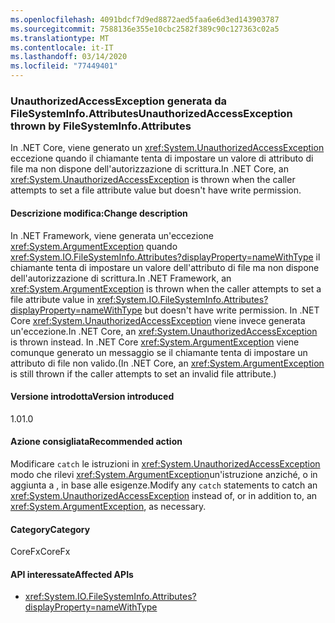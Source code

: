 ```yaml
---
ms.openlocfilehash: 4091bdcf7d9ed8872aed5faa6e6d3ed143903787
ms.sourcegitcommit: 7588136e355e10cbc2582f389c90c127363c02a5
ms.translationtype: MT
ms.contentlocale: it-IT
ms.lasthandoff: 03/14/2020
ms.locfileid: "77449401"
---
```

### <a name="unauthorizedaccessexception-thrown-by-filesysteminfoattributes"></a><span data-ttu-id="5e98d-101">UnauthorizedAccessException generata da FileSystemInfo.Attributes</span><span class="sxs-lookup"><span data-stu-id="5e98d-101">UnauthorizedAccessException thrown by FileSystemInfo.Attributes</span></span>

<span data-ttu-id="5e98d-102">In .NET Core, viene generato un <xref:System.UnauthorizedAccessException> eccezione quando il chiamante tenta di impostare un valore di attributo di file ma non dispone dell'autorizzazione di scrittura.</span><span class="sxs-lookup"><span data-stu-id="5e98d-102">In .NET Core, an <xref:System.UnauthorizedAccessException> is thrown when the caller attempts to set a file attribute value but doesn't have write permission.</span></span>

#### <a name="change-description"></a><span data-ttu-id="5e98d-103">Descrizione modifica:</span><span class="sxs-lookup"><span data-stu-id="5e98d-103">Change description</span></span>

<span data-ttu-id="5e98d-104">In .NET Framework, viene generata un'eccezione <xref:System.ArgumentException> quando <xref:System.IO.FileSystemInfo.Attributes?displayProperty=nameWithType> il chiamante tenta di impostare un valore dell'attributo di file ma non dispone dell'autorizzazione di scrittura.</span><span class="sxs-lookup"><span data-stu-id="5e98d-104">In .NET Framework, an <xref:System.ArgumentException> is thrown when the caller attempts to set a file attribute value in <xref:System.IO.FileSystemInfo.Attributes?displayProperty=nameWithType> but doesn't have write permission.</span></span> <span data-ttu-id="5e98d-105">In .NET Core <xref:System.UnauthorizedAccessException> viene invece generata un'eccezione.</span><span class="sxs-lookup"><span data-stu-id="5e98d-105">In .NET Core, an <xref:System.UnauthorizedAccessException> is thrown instead.</span></span> <span data-ttu-id="5e98d-106">In .NET Core <xref:System.ArgumentException> viene comunque generato un messaggio se il chiamante tenta di impostare un attributo di file non valido.</span><span class="sxs-lookup"><span data-stu-id="5e98d-106">(In .NET Core, an <xref:System.ArgumentException> is still thrown if the caller attempts to set an invalid file attribute.)</span></span>

#### <a name="version-introduced"></a><span data-ttu-id="5e98d-107">Versione introdotta</span><span class="sxs-lookup"><span data-stu-id="5e98d-107">Version introduced</span></span>

<span data-ttu-id="5e98d-108">1.0</span><span class="sxs-lookup"><span data-stu-id="5e98d-108">1.0</span></span>

#### <a name="recommended-action"></a><span data-ttu-id="5e98d-109">Azione consigliata</span><span class="sxs-lookup"><span data-stu-id="5e98d-109">Recommended action</span></span>

<span data-ttu-id="5e98d-110">Modificare `catch` le istruzioni in <xref:System.UnauthorizedAccessException> modo che rilevi <xref:System.ArgumentException>un'istruzione anziché, o in aggiunta a , in base alle esigenze.</span><span class="sxs-lookup"><span data-stu-id="5e98d-110">Modify any `catch` statements to catch an <xref:System.UnauthorizedAccessException> instead of, or in addition to, an <xref:System.ArgumentException>, as necessary.</span></span>

#### <a name="category"></a><span data-ttu-id="5e98d-111">Category</span><span class="sxs-lookup"><span data-stu-id="5e98d-111">Category</span></span>

<span data-ttu-id="5e98d-112">CoreFx</span><span class="sxs-lookup"><span data-stu-id="5e98d-112">CoreFx</span></span>

#### <a name="affected-apis"></a><span data-ttu-id="5e98d-113">API interessate</span><span class="sxs-lookup"><span data-stu-id="5e98d-113">Affected APIs</span></span>

- <xref:System.IO.FileSystemInfo.Attributes?displayProperty=nameWithType>

<!--

#### Affected APIs

- `P:System.IO.FileSystemInfo.Attributes`

-->
